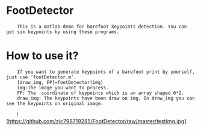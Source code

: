 FootDetector
=====
        This is a matlab demo for barefoot keypoints detection. You can get six keypoints by using these programs.
How to use it?
========
        If you want to generate keypoints of a barefoot print by yourself, just use ’footDetector.m’. 
        [draw_img, FP]=footDetector(img)
        img:The image you want to process.
        FP: The  coordinate of keypoints which is an array shaped 6*2. 
        draw_img: The keypoints have been draw on img. In draw_img you can see the keypoints on original image.
        ![https://github.com/zjc798719285/FootDetector/raw/master/testImg.jpg]
    
  
 
